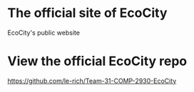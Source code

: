 # The official site of EcoCity
EcoCity's public website

# View the official EcoCity repo
https://github.com/le-rich/Team-31-COMP-2930-EcoCity
